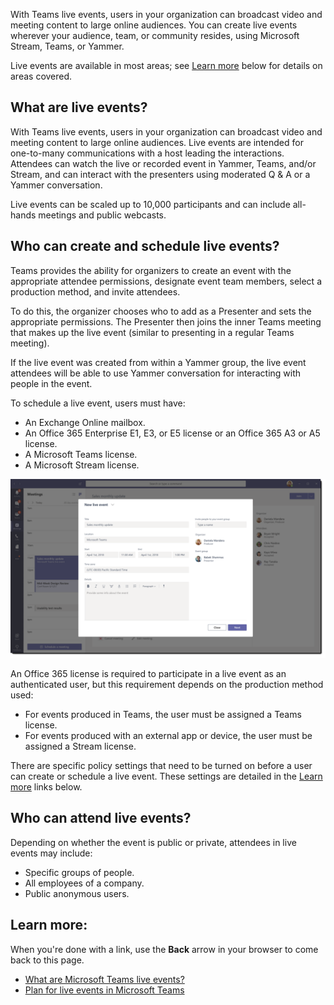 With Teams live events, users in your organization can broadcast video and meeting content to large online audiences. You can create live events wherever your audience, team, or community resides, using Microsoft Stream, Teams, or Yammer.

Live events are available in most areas; see [Learn more](#learn-more) below for details on areas covered.

## What are live events?

With Teams live events, users in your organization can broadcast video and meeting content to large online audiences. Live events are intended for one-to-many communications with a host leading the interactions. Attendees can watch the live or recorded event in Yammer, Teams, and/or Stream, and can interact with the presenters using moderated Q & A or a Yammer conversation.

Live events can be scaled up to 10,000 participants and can include all-hands meetings and public webcasts.

## Who can create and schedule live events?

Teams provides the ability for organizers to create an event with the appropriate attendee permissions, designate event team members, select a production method, and invite attendees.

To do this, the organizer chooses who to add as a Presenter and sets the appropriate permissions. The Presenter then joins the inner Teams meeting that makes up the live event (similar to presenting in a regular Teams meeting).

If the live event was created from within a Yammer group, the live event attendees will be able to use Yammer conversation for interacting with people in the event.

To schedule a live event, users must have:

- An Exchange Online mailbox.
- An Office 365 Enterprise E1, E3, or E5 license or an Office 365 A3 or A5 license.
- A Microsoft Teams license.
- A Microsoft Stream license.

![New live event screen](../media/new-live-event.png)

An Office 365 license is required to participate in a live event as an authenticated user, but this requirement depends on the production method used:

- For events produced in Teams, the user must be assigned a Teams license.
- For events produced with an external app or device, the user must be assigned a Stream license.

There are specific policy settings that need to be turned on before a user can create or schedule a live event. These settings are detailed in the [Learn more](#learn-more) links below.

## Who can attend live events?

Depending on whether the event is public or private, attendees in live events may include:

- Specific groups of people.
- All employees of a company.
- Public anonymous users.

## Learn more:

When you're done with a link, use the **Back** arrow in your browser to come back to this page.

- [What are Microsoft Teams live events?](https://docs.microsoft.com/MicrosoftTeams/teams-live-events/what-are-teams-live-events)
- [Plan for live events in Microsoft Teams](https://docs.microsoft.com/MicrosoftTeams/teams-live-events/plan-for-teams-live-events)
